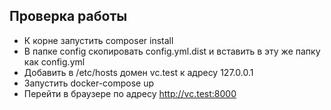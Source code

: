 ## Проверка работы
- К корне запустить composer install
- В папке config скопировать config.yml.dist и вставить в эту же папку как config.yml
- Добавить в /etc/hosts домен vc.test к адресу 127.0.0.1
- Запустить docker-compose up
- Перейти в браузере по адресу http://vc.test:8000
